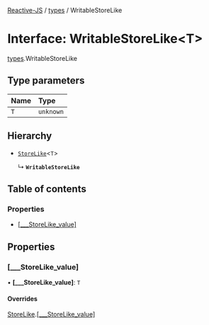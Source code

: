 [Reactive-JS](../README.md) / [types](../modules/types.md) / WritableStoreLike

# Interface: WritableStoreLike<T\>

[types](../modules/types.md).WritableStoreLike

## Type parameters

| Name | Type |
| :------ | :------ |
| `T` | `unknown` |

## Hierarchy

- [`StoreLike`](types.StoreLike.md)<`T`\>

  ↳ **`WritableStoreLike`**

## Table of contents

### Properties

- [[\_\_\_StoreLike\_value]](types.WritableStoreLike.md#[___storelike_value])

## Properties

### [\_\_\_StoreLike\_value]

• **[\_\_\_StoreLike\_value]**: `T`

#### Overrides

[StoreLike](types.StoreLike.md).[[___StoreLike_value]](types.StoreLike.md#[___storelike_value])
